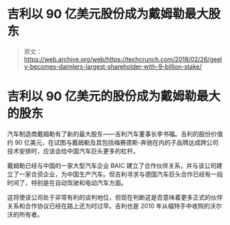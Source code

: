 # 吉利以 90 亿美元股份成为戴姆勒最大股东 

> 原文：<https://web.archive.org/web/https://techcrunch.com/2018/02/26/geely-becomes-daimlers-largest-shareholder-with-9-billion-stake/>

# 吉利以 90 亿美元的股份成为戴姆勒最大的股东

汽车制造商戴姆勒有了新的最大股东——吉利汽车董事长李书福。吉利的股份价值约 90 亿美元，在试图与戴姆勒及其包括梅赛德斯-奔驰在内的子品牌达成跨公司技术安排时，应该会给中国汽车巨头更多的杠杆。

戴姆勒已经与中国的一家大型汽车企业 BAIC 建立了合作伙伴关系，并与该公司建立了一家合资企业，为中国生产汽车。但吉利寻求与德国汽车巨头合作已经有一段时间了，特别是在自动驾驶和电动汽车方面。

这将使该公司处于非常有利的谈判地位，但现在判断这是否意味着更多正式的伙伴关系和合作协议已经在路上还为时过早。吉利也是 2010 年从福特手中收购的沃尔沃的所有者。